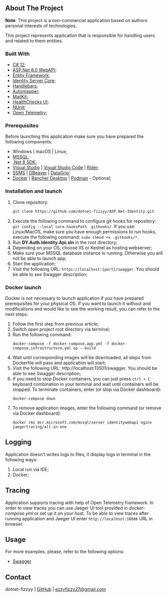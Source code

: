 ## About The Project

**Note**: This project is a non-commercial application based on authors personal interests of technologies.

This project represents application that is responsible for handling users and related to them entities.

### Built With

* [C# 12](https://docs.microsoft.com/en-us/dotnet/csharp/whats-new/csharp-12);
* [ASP.Net 8.0 WebAPI](https://docs.microsoft.com/en-us/aspnet/core/release-notes/aspnetcore-8.0?view=aspnetcore-8.0);
* [Entity Framework](https://entityframeworkcore.com);
* [Identity Server Core](https://learn.microsoft.com/en-us/aspnet/core/security/authentication/identity?view=aspnetcore-8.0);
* [Handlebars](https://handlebarsjs.com/);
* [Automapper](https://automapper.org/);
* [MailKit](https://github.com/jstedfast/MailKit);
* [HealthChecks UI](https://docs.microsoft.com/en-us/dotnet/architecture/microservices/implement-resilient-applications/monitor-app-health);
* [NUnit](https://nunit.org/);
* [Open Telemetry](https://opentelemetry.io/);

### Prerequisites

Before launching this application make sure you have prepared the following components:

* Windows | macOS | Linux;
* [MSSQL](https://www.microsoft.com/en-us/sql-server/sql-server-2019?rtc=1);
* [.Net 8 SDK](https://dotnet.microsoft.com/en-us/download/dotnet/8.0);
* [Visual Studio](https://visualstudio.microsoft.com/) | [Visual Studio Code](https://code.visualstudio.com/) | [Rider](https://www.jetbrains.com/rider/);
* [SSMS](https://docs.microsoft.com/en-us/sql/ssms/download-sql-server-management-studio-ssms?view=sql-server-ver15) | [DBeaver](https://dbeaver.io/) | [DataGrip](https://www.jetbrains.com/datagrip/);
* [Docker](https://www.docker.com) | [Rancher Desktop](https://rancherdesktop.io/) | [Podman](https://podman.io/) - Optional;

### Installation and launch

1. Clone repository:
   ```sh
   git clone https://github.com/dotnet-fizzyy/ASP.Net-Identity.git
   ```
2. Execute the following command to configure git hooks for repository: `git config --local core.hooksPath .githooks/`. If you use Linux/MacOS, make sure you have enough permissions to run hooks, execute the following command: `sudo chmod +x .githooks/*`.
3. Run **DY.Auth.Identity.Api.sln** in the root directory;
4. Depending on your OS, choose IIS or Kestrel as hosting webserver;
5. Make sure your MSSQL database instance is running. Otherwise you will not be able to launch app;
6. Start the application;
7. Visit the following URL: `https://localhost:{port}/swagger`. You should be able to see Swagger description;

### Docker launch

Docker is not necessary to launch application if you have prepared prerequisites for your physical OS. If you want to launch it without and modifications and would like to see the working result, you can refer to the next steps:

1. Follow the first step from previous article;
2. Switch open project root directory via terminal;
3. Run the following command:
    ```
    docker-compose -f docker-compose.app.yml -f docker-compose.infrastructure.yml up --build
    ```
4. Wait until corresponding images will be downloaded, all steps from Dockerfile will pass and application will start;
5. Visit the following URL: http://localhost:13501/swagger. You should be able to see Swagger description;
6. If you need to stop Docker containers, you can just press `ctrl + C` keyboard combination in your terminal and wait until containers will be stopped. To terminate containers, enter (or stop via Docker dashboard):
    ```
    docker-compose down
    ```
7. To remove application images, enter the following command (or remove via Docker dashboard):
    ```
    docker rmi mcr.microsoft.com/mssql/server identitywebapi nginx jaegertracing/all-in-one
    ```

## Logging
Application doesn't writes logs to files, it display logs in terminal in the following ways:
1. Local run via IDE;
2. Docker;

## Tracing
Application supports tracing with help of Open Telemetry framework. In order to view traces you can use Jaeger UI tool provided in _docker-compose.yml_ or set up it on your host. To be able to view traces after running application and Jaeger UI enter `http://localhost:16686` URL in browser.

## Usage

For more examples, please, refer to the following options:
* [Swagger](https://swagger.io/)

## Contact

dotnet-fizzyy | [GitHub](https://github.com/dotnet-fizzyy) | ezzyfizzy27@gmail.com